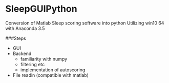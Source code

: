 # SleepGUIPython
Conversion of Matlab Sleep scoring software into python
Utilizing win10 64 with Anaconda 3.5

###Steps
- GUI
- Backend
  - familiarity with numpy
  - filtering etc
  - implementation of autoscoring
- File readin (compatible with matlab)
